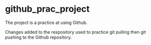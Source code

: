 # github_prac_project

The project is a practice at using Github.

Changes added to the respository used to practice git pulling then git pushing to the Github repository.

